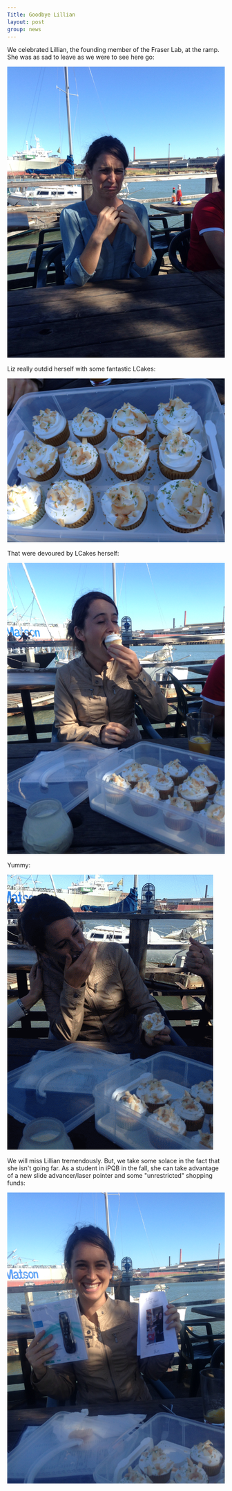 ```yaml
---
Title: Goodbye Lillian
layout: post
group: news
---
```

We celebrated Lillian, the founding member of the Fraser Lab, at the ramp.  She was as sad to leave as we were to see here go:

 <img src="/static/img/news/Lillian_Sad.jpg" alt="Sad" class="img-responsive">

Liz really outdid herself with some fantastic LCakes:

 <img src="/static/img/news/LCakes.jpg" alt="LCakes" class="img-responsive">

That were devoured by LCakes herself:

 <img src="/static/img/news/LCakes_Squared.jpg" alt="LCakes^2" class="img-responsive">

Yummy:

 <img src="/static/img/news/LILLIAN_IN_MOTION.gif" alt="Attack!" class="img-responsive">

We will miss Lillian tremendously.  But, we take some solace in the fact that she isn't going far. As a student in iPQB in the fall, she can take advantage of a new slide advancer/laser pointer and some "unrestricted" shopping funds:

 <img src="/static/img/news/Lillian_Gift.jpg" alt="Laser Pointer" class="img-responsive">


